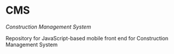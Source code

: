 # CMS
<i>Construction Management System</i><p>
Repository for JavaScript-based mobile front end for Construction Management System

